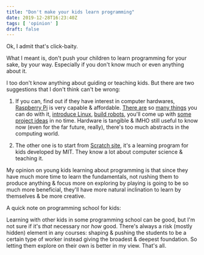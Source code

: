 ```yaml
---
title: "Don't make your kids learn programming"
date: 2019-12-28T16:23:40Z
tags: [ 'opinion' ]
draft: false
---
```


Ok, I admit that's click-baity.

What I meant is, don't push your children to learn programming for your sake, by your way. Especially if you don't know much or even anything about it.

I too don't know anything about guiding or teaching kids. But there are two suggestions that I don't think can't be wrong:

1. If you can, find out if they have interest in computer hardwares, [Raspberry Pi](https://www.raspberrypi.org/) is very capable & affordable. [There are](https://www.kidscodecs.com/raspberry-pi-projects/) so [many things](https://www.makeuseof.com/tag/5-reasons-give-kids-raspberry-pi/) you can do with it, [introduce Linux](https://www.sugarlabs.org/sugar-for-raspberry-pi/), [build robots](https://projects.raspberrypi.org/en/pathways/build-a-robot), you'll come up with [some project ideas](https://www.tomshardware.com/picturestory/842-raspberry-pi-family-projects.html) in no time. Hardware is tangible & IMHO still useful to know now (even for the far future, really), there's too much abstracts in the computing world.

2. The other one is to start from [Scratch site](https://scratch.mit.edu/parents/), it's a learning program for kids developed by MIT. They know a lot about computer science & teaching it. 

My opinion on young kids learning about programming is that since they have much more time to learn the fundamentals, not rushing them to produce anything & focus more on exploring by playing is going to be so much more beneficial, they'll have more natural inclination to learn by themselves & be more creative. 

A quick note on programming school for kids:

Learning with other kids in some programming school can be good, but I'm not sure if it's _that_ necessary nor _how_ good. There's always a risk (mostly hidden) element in any courses: shaping & pushing the students to be a certain type of worker instead giving the broadest & deepest foundation. So letting them explore on their own is better in my view. That's all. 

